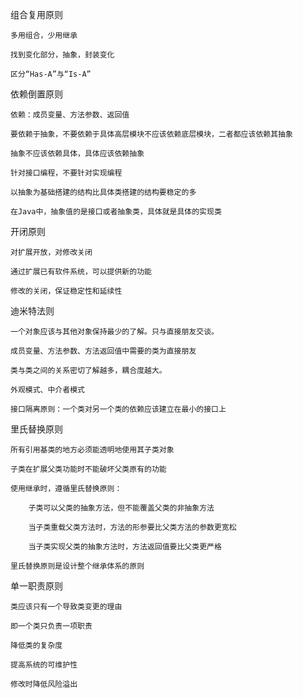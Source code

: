 组合复用原则

    多用组合，少用继承
    
    找到变化部分，抽象，封装变化
    
    区分“Has-A”与“Is-A”
    
依赖倒置原则

    依赖：成员变量、方法参数、返回值
    
    要依赖于抽象，不要依赖于具体高层模块不应该依赖底层模块，二者都应该依赖其抽象
    
    抽象不应该依赖具体，具体应该依赖抽象
    
    针对接口编程，不要针对实现编程
    
    以抽象为基础搭建的结构比具体类搭建的结构要稳定的多
    
    在Java中，抽象值的是接口或者抽象类，具体就是具体的实现类
    
开闭原则

    对扩展开放，对修改关闭
    
    通过扩展已有软件系统，可以提供新的功能
    
    修改的关闭，保证稳定性和延续性
    
迪米特法则

    一个对象应该与其他对象保持最少的了解。只与直接朋友交谈。
    
    成员变量、方法参数、方法返回值中需要的类为直接朋友
    
    类与类之间的关系密切了解越多，耦合度越大。
    
    外观模式、中介者模式
    
    接口隔离原则：一个类对另一个类的依赖应该建立在最小的接口上
    
里氏替换原则

    所有引用基类的地方必须能透明地使用其子类对象
    
    子类在扩展父类功能时不能破坏父类原有的功能
    
    使用继承时，遵循里氏替换原则：
    
        子类可以父类的抽象方法，但不能覆盖父类的非抽象方法
        
        当子类重载父类方法时，方法的形参要比父类方法的参数更宽松
        
        当子类实现父类的抽象方法时，方法返回值要比父类更严格
        
    里氏替换原则是设计整个继承体系的原则
    
单一职责原则

    类应该只有一个导致类变更的理由
    
    即一个类只负责一项职责
    
    降低类的复杂度
    
    提高系统的可维护性
    
    修改时降低风险溢出
